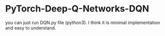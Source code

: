 # PyTorch-Deep-Q-Networks-DQN

you can just run DQN.py file (python3).
I think it is minimal implementation and easy to understand.
